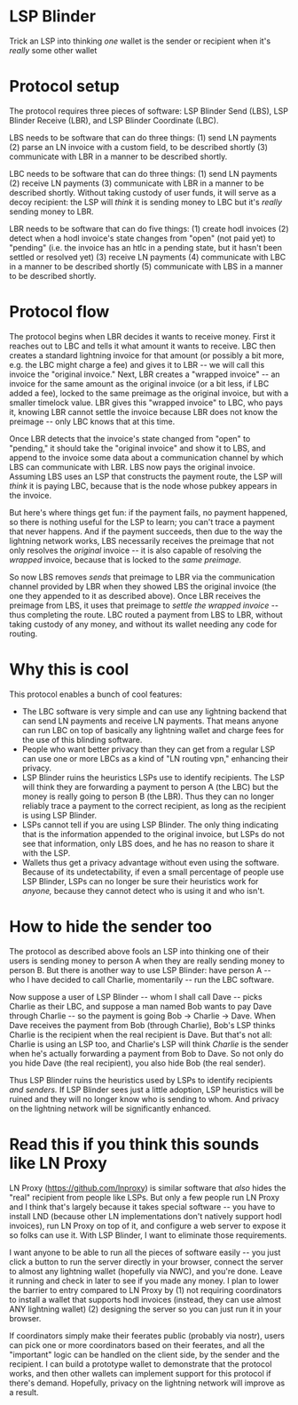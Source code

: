 # LSP Blinder
Trick an LSP into thinking *one* wallet is the sender or recipient when it's *really* some other wallet

# Protocol setup
The protocol requires three pieces of software: LSP Blinder Send (LBS), LSP Blinder Receive (LBR), and LSP Blinder Coordinate (LBC).

LBS needs to be software that can do three things: (1) send LN payments (2) parse an LN invoice with a custom field, to be described shortly (3) communicate with LBR in a manner to be described shortly.

LBC needs to be software that can do three things: (1) send LN payments (2) receive LN payments (3) communicate with LBR in a manner to be described shortly. Without taking custody of user funds, it will serve as a decoy recipient: the LSP will *think* it is sending money to LBC but it's *really* sending money to LBR.

LBR needs to be software that can do five things: (1) create hodl invoices (2) detect when a hodl invoice's state changes from "open" (not paid yet) to "pending" (i.e. the invoice has an htlc in a pending state, but it hasn't been settled or resolved yet) (3) receive LN payments (4) communicate with LBC in a manner to be described shortly (5) communicate with LBS in a manner to be described shortly.

# Protocol flow
The protocol begins when LBR decides it wants to receive money. First it reaches out to LBC and tells it what amount it wants to receive. LBC then creates a standard lightning invoice for that amount (or possibly a bit more, e.g. the LBC might charge a fee) and gives it to LBR -- we will call this invoice the "original invoice." Next, LBR creates a "wrapped invoice" -- an invoice for the same amount as the original invoice (or a bit less, if LBC added a fee), locked to the same preimage as the original invoice, but with a smaller timelock value. LBR gives this "wrapped invoice" to LBC, who pays it, knowing LBR cannot settle the invoice because LBR does not know the preimage -- only LBC knows that at this time.

Once LBR detects that the invoice's state changed from "open" to "pending," it should take the "original invoice" and show it to LBS, and append to the invoice some data about a communication channel by which LBS can communicate with LBR. LBS now pays the original invoice. Assuming LBS uses an LSP that constructs the payment route, the LSP will *think* it is paying LBC, because that is the node whose pubkey appears in the invoice.

But here's where things get fun: if the payment fails, no payment happened, so there is nothing useful for the LSP to learn; you can't trace a payment that never happens. And if the payment succeeds, then due to the way the lightning network works, LBS necessarily receives the preimage that not only resolves the *original* invoice -- it is also capable of resolving the *wrapped* invoice, because that is locked to the *same preimage.*

So now LBS removes *sends* that preimage to LBR via the communication channel provided by LBR when they showed LBS the original invoice (the one they appended to it as described above). Once LBR receives the preimage from LBS, it uses that preimage to *settle the wrapped invoice* -- thus completing the route. LBC routed a payment from LBS to LBR, without taking custody of any money, and without its wallet needing any code for routing.

# Why this is cool
This protocol enables a bunch of cool features:

- The LBC software is very simple and can use any lightning backend that can send LN payments and receive LN payments. That means anyone can run LBC on top of basically any lightning wallet and charge fees for the use of this blinding software.
- People who want better privacy than they can get from a regular LSP can use one or more LBCs as a kind of "LN routing vpn," enhancing their privacy.
- LSP Blinder ruins the heuristics LSPs use to identify recipients. The LSP will think they are forwarding a payment to person A (the LBC) but the money is really going to person B (the LBR). Thus they can no longer reliably trace a payment to the correct recipient, as long as the recipient is using LSP Blinder.
- LSPs cannot tell if you are using LSP Blinder. The only thing indicating that is the information appended to the original invoice, but LSPs do not see that information, only LBS does, and he has no reason to share it with the LSP.
- Wallets thus get a privacy advantage without even using the software. Because of its undetectability, if even a small percentage of people use LSP Blinder, LSPs can no longer be sure their heuristics work for *anyone,* because they cannot detect who is using it and who isn't.

# How to hide the sender too
The protocol as described above fools an LSP into thinking one of their users is sending money to person A when they are really sending money to person B. But there is another way to use LSP Blinder: have person A -- who I have decided to call Charlie, momentarily -- run the LBC software.

Now suppose a user of LSP Blinder -- whom I shall call Dave -- picks Charlie as their LBC, and suppose a man named Bob wants to pay Dave through Charlie -- so the payment is going Bob -> Charlie -> Dave. When Dave receives the payment from Bob (through Charlie), Bob's LSP thinks Charlie is the recipient when the real recipient is Dave. But that's not all: Charlie is using an LSP too, and Charlie's LSP will think *Charlie* is the sender when he's actually forwarding a payment from Bob to Dave. So not only do you hide Dave (the real recipient), you also hide Bob (the real sender).

Thus LSP Blinder ruins the heuristics used by LSPs to identify recipients *and senders.* If LSP Blinder sees just a little adoption, LSP heuristics will be ruined and they will no longer know who is sending to whom. And privacy on the lightning network will be significantly enhanced.

# Read this if you think this sounds like LN Proxy
LN Proxy (https://github.com/lnproxy) is similar software that *also* hides the "real" recipient from people like LSPs. But only a few people run LN Proxy and I think that's largely because it takes special software -- you have to install LND (because other LN implementations don't natively support hodl invoices), run LN Proxy on top of it, and configure a web server to expose it so folks can use it. With LSP Blinder, I want to eliminate those requirements.

I want anyone to be able to run all the pieces of software easily -- you just click a button to run the server directly in your browser, connect the server to almost any lightning wallet (hopefully via NWC), and you're done. Leave it running and check in later to see if you made any money. I plan to lower the barrier to entry compared to LN Proxy by (1) not requiring coordinators to install a wallet that supports hodl invoices (instead, they can use almost ANY lightning wallet) (2) designing the server so you can just run it in your browser.

If coordinators simply make their feerates public (probably via nostr), users can pick one or more coordinators based on their feerates, and all the "important" logic can be handled on the client side, by the sender and the recipient. I can build a prototype wallet to demonstrate that the protocol works, and then other wallets can implement support for this protocol if there's demand. Hopefully, privacy on the lightning network will improve as a result.

